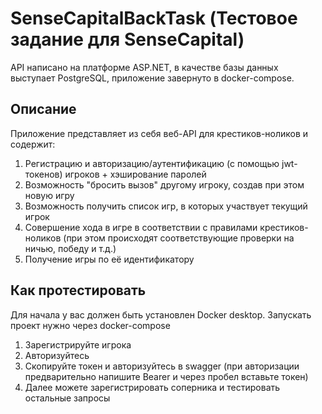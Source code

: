 # SenseCapitalBackTask (Тестовое задание для SenseCapital)
API написано на платформе ASP.NET, в качестве базы данных выступает PostgreSQL, приложение завернуто в docker-compose.
## Описание
Приложение представляет из себя веб-API для крестиков-ноликов и содержит:
1) Регистрацию и авторизацию/аутентификацию (с помощью jwt-токенов) игроков + хэширование паролей
2) Возможность "бросить вызов" другому игроку, создав при этом новую игру
3) Возможность получить список игр, в которых участвует текущий игрок
4) Совершение хода в игре в соответствии с правилами крестиков-ноликов (при этом происходят соответствующие проверки на ничью, победу и т.д.)
5) Получение игры по её идентификатору
## Как протестировать
Для начала у вас должен быть установлен Docker desktop. Запускать проект нужно через docker-compose
1) Зарегистрируйте игрока
2) Авторизуйтесь
3) Скопируйте токен и авторизуйтесь в swagger (при авторизации предварительно напишите Bearer и через пробел вставьте токен)
4) Далее можете зарегистрировать соперника и тестировать остальные запросы 
